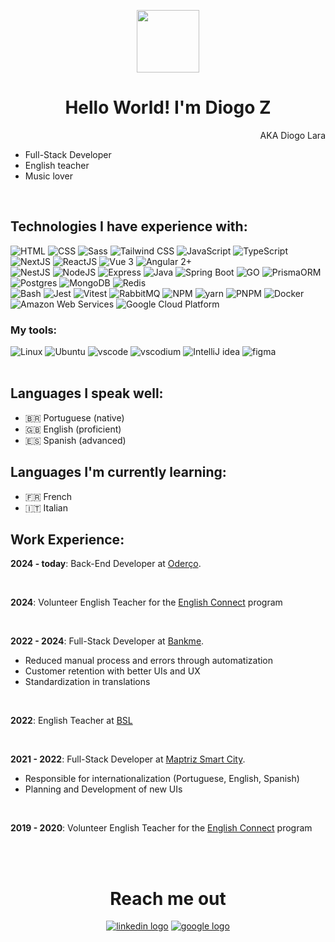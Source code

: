 <p align="center">
  <img width="100" src="https://github.com/user-attachments/assets/e9407324-7e2b-4971-a0ae-b9ca96e745e9"/>
</p>

<h1 align="center">Hello World! I'm Diogo Z</h1>
<p align="right">AKA Diogo Lara</p>

- Full-Stack Developer
- English teacher
- Music lover 

<br/>

## Technologies I have experience with:

<div>
  <img src="https://skillicons.dev/icons?i=html" title="HTML"/>
  <img src="https://skillicons.dev/icons?i=css" title="CSS"/>
  <img src="https://skillicons.dev/icons?i=sass" title="Sass" />
  <img src="https://skillicons.dev/icons?i=tailwindcss" title="Tailwind CSS" />
  <img src="https://skillicons.dev/icons?i=js" title="JavaScript" />
  <img src="https://skillicons.dev/icons?i=ts" title="TypeScript" />
  <img src="https://skillicons.dev/icons?i=next" title="NextJS" />
  <img src="https://skillicons.dev/icons?i=react" title="ReactJS" />
  <img src="https://skillicons.dev/icons?i=vue" title="Vue 3" />
  <img src="https://skillicons.dev/icons?i=angular" title="Angular 2+" />
</div>
<div>
  <img src="https://skillicons.dev/icons?i=nest" title="NestJS" />
  <img src="https://skillicons.dev/icons?i=nodejs" title="NodeJS" />
  <img src="https://skillicons.dev/icons?i=express" title="Express" />
  <img src="https://skillicons.dev/icons?i=java" title="Java" />
  <img src="https://skillicons.dev/icons?i=spring" title="Spring Boot" />
  <img src="https://skillicons.dev/icons?i=go" title="GO" />
  <img src="https://skillicons.dev/icons?i=prisma" title="PrismaORM" />
  <img src="https://skillicons.dev/icons?i=postgres" title="Postgres" />
  <img src="https://skillicons.dev/icons?i=mongodb" title="MongoDB" />
  <img src="https://skillicons.dev/icons?i=redis" title="Redis" />
</div>
<div>
  <img src="https://skillicons.dev/icons?i=bash" title="Bash" />
  <img src="https://skillicons.dev/icons?i=jest" title="Jest" />
  <img src="https://skillicons.dev/icons?i=vitest" title="Vitest" />
  <img src="https://skillicons.dev/icons?i=rabbitmq" title="RabbitMQ" />
  <img src="https://skillicons.dev/icons?i=npm" title="NPM" />
  <img src="https://skillicons.dev/icons?i=yarn" title="yarn" />
  <img src="https://skillicons.dev/icons?i=pnpm" title="PNPM" />
  <img src="https://skillicons.dev/icons?i=docker" title="Docker" />
  <img src="https://skillicons.dev/icons?i=aws" title="Amazon Web Services" />
  <img src="https://skillicons.dev/icons?i=gcp" title="Google Cloud Platform" />
</div>

### My tools:

<div>
  <img src="https://skillicons.dev/icons?i=linux" title="Linux"/>
  <img src="https://skillicons.dev/icons?i=ubuntu" title="Ubuntu"/>
  <img src="https://skillicons.dev/icons?i=vscode" title="vscode"/>
  <img src="https://skillicons.dev/icons?i=vscodium" title="vscodium"/>
  <img src="https://skillicons.dev/icons?i=idea" title="IntelliJ idea"/>
  <img src="https://skillicons.dev/icons?i=figma" title="figma"/>
</div>

<br/>

## Languages I speak well:

- 🇧🇷 Portuguese (native)
- 🇬🇧 English (proficient)
- 🇪🇸 Spanish (advanced)

## Languages I'm currently learning:
- 🇫🇷 French
- 🇮🇹 Italian


## Work Experience:

**2024 - today**: Back-End Developer at [Oderço](https://oderco.com.br).

<br/>

**2024**: Volunteer English Teacher for the [English Connect](https://www.englishconnect.org/) program

<br/>

**2022 - 2024**: Full-Stack Developer at [Bankme](https://bankme.tech).
- Reduced manual process and errors through automatization
- Customer retention with better UIs and UX
- Standardization in translations

<br/>

**2022**: English Teacher at [BSL](https://www.bslidiomas.com.br/)

<br/>

**2021 - 2022**: Full-Stack Developer at [Maptriz Smart City](https://www.maptriz.com.br/contato/).
- Responsible for internationalization (Portuguese, English, Spanish)
- Planning and Development of new UIs

<br/>

**2019 - 2020**: Volunteer English Teacher for the [English Connect](https://www.englishconnect.org/) program

<br/>


<br/>

<h1 align="center">Reach me out</h1>

<div align="center">
  <a href="https://linkedin.com/in/diogo-lara" target="_blank"><img src="https://skillicons.dev/icons?i=linkedin" alt="linkedin logo" /></a>
  <a href="mailto:diogo.lara.dev@gmail.com" target="_blank"><img src="https://skillicons.dev/icons?i=gmail" alt="google logo" /></a>
</div>
